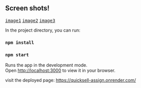 ## Screen shots!
<kbd>[image1](https://github.com/Rajneesh100/Quicksell-frontend-assignment/assets/75190067/da81f873-2ae5-4065-ad79-14ed9a3e61a4)</kbd>
<kbd>[image2](https://github.com/Rajneesh100/Quicksell-frontend-assignment/assets/75190067/7ce3236e-586b-4076-9373-9fd7f8a400a9)</kbd>
<kbd>[image3](https://github.com/Rajneesh100/Quicksell-frontend-assignment/assets/75190067/5d5d42fd-b403-4c07-884a-ebe50799a619)</kbd>



In the project directory, you can run:
### `npm install`
### `npm start`

Runs the app in the development mode.\
Open [http://localhost:3000](http://localhost:3000) to view it in your browser.

visit the deployed page: https://quicksell-assign.onrender.com/

